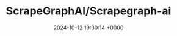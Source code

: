 ---
title: "ScrapeGraphAI/Scrapegraph-ai"
link: "https://github.com/ScrapeGraphAI/Scrapegraph-ai"
date: "2024-10-12 19:30:14 +0000"
description: "Python scraper based on AI"
category: "github"
---